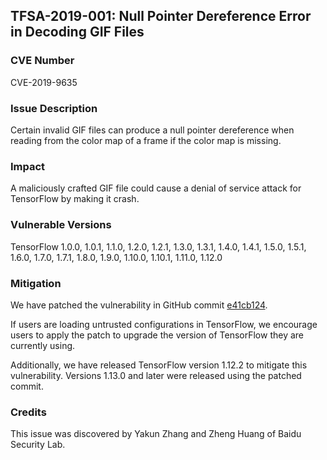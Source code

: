 ## TFSA-2019-001: Null Pointer Dereference Error in Decoding GIF Files

### CVE Number

CVE-2019-9635

### Issue Description

Certain invalid GIF files can produce a null pointer dereference when reading
from the color map of a frame if the color map is missing.

### Impact

A maliciously crafted GIF file could cause a denial of service attack for
TensorFlow by making it crash.

### Vulnerable Versions

TensorFlow 1.0.0, 1.0.1, 1.1.0, 1.2.0, 1.2.1, 1.3.0, 1.3.1, 1.4.0, 1.4.1, 1.5.0,
1.5.1, 1.6.0, 1.7.0, 1.7.1, 1.8.0, 1.9.0, 1.10.0, 1.10.1, 1.11.0, 1.12.0

### Mitigation

We have patched the vulnerability in GitHub commit
[e41cb124](https://github.com/uve/tensorflow/commit/e41cb124cd0b325821af85cdacd9d8a12e206418).

If users are loading untrusted configurations in TensorFlow, we encourage users
to apply the patch to upgrade the version of TensorFlow they are currently using.

Additionally, we have released TensorFlow version 1.12.2 to mitigate this
vulnerability. Versions 1.13.0 and later were released using the patched commit.

### Credits

This issue was discovered by Yakun Zhang and Zheng Huang of Baidu Security Lab.
